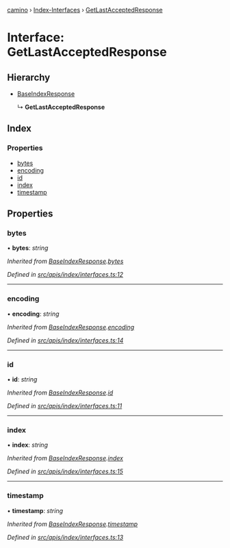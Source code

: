 [camino](../README.md) › [Index-Interfaces](../modules/index_interfaces.md) › [GetLastAcceptedResponse](index_interfaces.getlastacceptedresponse.md)

# Interface: GetLastAcceptedResponse

## Hierarchy

* [BaseIndexResponse](index_interfaces.baseindexresponse.md)

  ↳ **GetLastAcceptedResponse**

## Index

### Properties

* [bytes](index_interfaces.getlastacceptedresponse.md#bytes)
* [encoding](index_interfaces.getlastacceptedresponse.md#encoding)
* [id](index_interfaces.getlastacceptedresponse.md#id)
* [index](index_interfaces.getlastacceptedresponse.md#index)
* [timestamp](index_interfaces.getlastacceptedresponse.md#timestamp)

## Properties

###  bytes

• **bytes**: *string*

*Inherited from [BaseIndexResponse](index_interfaces.baseindexresponse.md).[bytes](index_interfaces.baseindexresponse.md#bytes)*

*Defined in [src/apis/index/interfaces.ts:12](https://github.com/chain4travel/caminojs/blob/ca67b81/src/apis/index/interfaces.ts#L12)*

___

###  encoding

• **encoding**: *string*

*Inherited from [BaseIndexResponse](index_interfaces.baseindexresponse.md).[encoding](index_interfaces.baseindexresponse.md#encoding)*

*Defined in [src/apis/index/interfaces.ts:14](https://github.com/chain4travel/caminojs/blob/ca67b81/src/apis/index/interfaces.ts#L14)*

___

###  id

• **id**: *string*

*Inherited from [BaseIndexResponse](index_interfaces.baseindexresponse.md).[id](index_interfaces.baseindexresponse.md#id)*

*Defined in [src/apis/index/interfaces.ts:11](https://github.com/chain4travel/caminojs/blob/ca67b81/src/apis/index/interfaces.ts#L11)*

___

###  index

• **index**: *string*

*Inherited from [BaseIndexResponse](index_interfaces.baseindexresponse.md).[index](index_interfaces.baseindexresponse.md#index)*

*Defined in [src/apis/index/interfaces.ts:15](https://github.com/chain4travel/caminojs/blob/ca67b81/src/apis/index/interfaces.ts#L15)*

___

###  timestamp

• **timestamp**: *string*

*Inherited from [BaseIndexResponse](index_interfaces.baseindexresponse.md).[timestamp](index_interfaces.baseindexresponse.md#timestamp)*

*Defined in [src/apis/index/interfaces.ts:13](https://github.com/chain4travel/caminojs/blob/ca67b81/src/apis/index/interfaces.ts#L13)*

